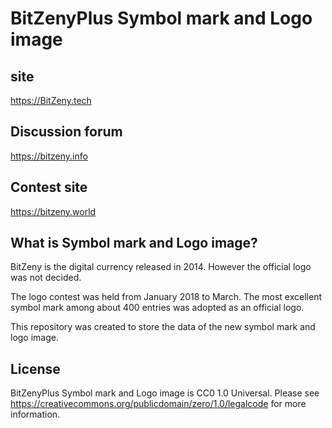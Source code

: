 BitZenyPlus Symbol mark and Logo image
=====================================

site
----------------
https://BitZeny.tech

Discussion forum
----------------
https://bitzeny.info

Contest site
----------------
https://bitzeny.world

What is Symbol mark and Logo image?
----------------

BitZeny is the digital currency released in 2014.
However the official logo was not decided.

The logo contest was held from January 2018 to March.
The most excellent symbol mark among about 400 entries was adopted as an official logo.

This repository was created to store the data of the new symbol mark and logo image.



License
-------

BitZenyPlus Symbol mark and Logo image is CC0 1.0 Universal. Please see https://creativecommons.org/publicdomain/zero/1.0/legalcode for more information.
